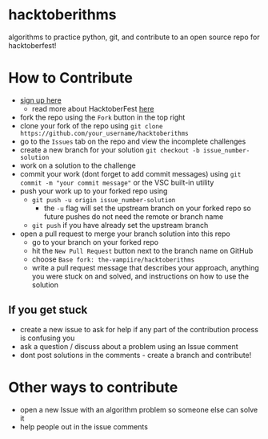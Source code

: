 # hacktoberithms
algorithms to practice python, git, and contribute to an open source repo for hacktoberfest!

# How to Contribute
- [sign up here](https://hacktoberfest.digitalocean.com/sign_up/register)
  - read more about HacktoberFest [here](https://hacktoberfest.digitalocean.com/details)
- fork the repo using the `Fork` button in the top right
- clone your fork of the repo using `git clone https://github.com/your_username/hacktoberithms`
- go to the `Issues` tab on the repo and view the incomplete challenges
- create a new branch for your solution `git checkout -b issue_number-solution`
- work on a solution to the challenge
- commit your work (dont forget to add commit messages) using `git commit -m "your commit message"` or the VSC built-in utility
- push your work up to your forked repo using
  - `git push -u origin issue_number-solution`
    - the `-u` flag will set the upstream branch on your forked repo so future pushes do not need the remote or branch name
  - `git push` if you have already set the upstream branch
- open a pull request to merge your branch solution into this repo
  - go to your branch on your forked repo
  - hit the `New Pull Request` button next to the branch name on GitHub
  - choose `Base fork: the-vampiire/hacktoberithms`
  - write a pull request message that describes your approach, anything you were stuck on and solved, and instructions on how to use the solution

## If you get stuck
- create a new issue to ask for help if any part of the contribution process is confusing you
- ask a question / discuss about a problem using an Issue comment
- dont post solutions in the comments - create a branch and contribute!

# Other ways to contribute
- open a new Issue with an algorithm problem so someone else can solve it
- help people out in the issue comments